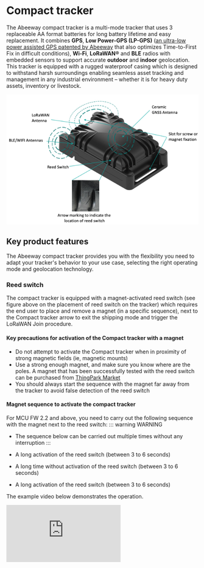 # Compact tracker
The Abeeway compact tracker is a multi-mode tracker that uses 3 replaceable AA format batteries for long battery lifetime and easy replacement. It combines **GPS**, **Low Power-GPS (LP-GPS)** ([an ultra-low power assisted GPS patented by Abeeway](https://www.abeeway.com/technology/) that also optimizes Time-to-First Fix in difficult conditions), **Wi-Fi**, **LoRaWAN®** and **BLE** radios with embedded sensors to support accurate **outdoor** and **indoor** geolocation.
This tracker is equipped with a rugged waterproof casing which is designed to withstand harsh surroundings enabling seamless asset tracking and management in any industrial environment – whether it is for heavy duty assets, inventory or livestock.

<img src="./images/CompactTrackerPlacement.jpg" border="0" />

## Key product features
The Abeeway compact tracker provides you with the flexibility you need to adapt your tracker's behavior to your use case, selecting the right operating mode and geolocation technology.

### Reed switch
The compact tracker is equipped with a magnet-activated reed switch (see figure above on the placement of reed switch on the tracker) which requires the end user to place and remove a magnet (in a specific sequence), next to the Compact tracker arrow to exit the shipping mode and trigger the LoRaWAN Join procedure.

#### Key precautions for activation of the Compact tracker with a magnet
* Do not attempt to activate the Compact tracker when in proximity of strong magnetic fields (ie, magnetic mounts)
* Use a strong enough magnet, and make sure you know where are the poles. A magnet that has been successfully tested with the reed switch can be purchased from [ThingPark Market](https://market.thingpark.com/abeeway-compact-tracker-magnets-reed-switch.html)
* You should always start the sequence with the magnet far away from the tracker to avoid false detection of the reed switch

#### Magnet sequence to activate the compact tracker
For MCU FW 2.2 and above, you need to carry out the following sequence with the magnet next to the reed switch:
::: warning WARNING
* The sequence below can be carried out multiple times without any interruption
:::

* A long activation of the reed switch (between 3 to 6 seconds)
* A long time without activation of the reed switch (between 3 to 6 seconds)
* A long activation of the reed switch (between 3 to 6 seconds)

The example video below demonstrates the operation.
<html><iframe type="text/html" frameborder="0" allowfullscreen="1" src="https://www.youtube.com/embed/2t8zI3cbfys?" height="150px" width="300px"/></html>

### Multiple operating modes

* **Shipping**: The tracker is set to Shipping mode when leaving the factory, for safe transport and minimum power consumption. You need to activate it before first use as outlined above.
* **Motion tracking** : Tracker reports real-time position only when motion is detected. This is the default configuration that you can discover applying instructions given in this guide.
* **Permanent tracking** : Tracker reports periodic real time positions.
* **Start/End motion tracking** : Tracker reports positions only at the start and end events of the motion.
* **Position on-demand** : Tracker sends its position only when requested from the end-user (very low power operating mode). The position request can be made from the geolocation backend platform.
* **Activity tracking** : Monitor activity rate with embedded sensors.
* **Standby** : The tracker sends periodically short LoRaWAN® messages, called heartbeat, at the configured interval. This provides periodic slots during which it is possible to send LoRaWAN commands to the tracker, such as configuration commands or on-demand positions (using the configuration set for "side operations").

::: warning WARNING
* For more information on the battery lifetime of the tracker, visit [here](../../D-Reference/PowerConsumption_R)
* For more information on tracker documentation, visit [here](../../D-Reference/DocLibrary_R/#TrackersRefGuide).
:::

### Geolocation technologies
* **GPS** : For **precise outdoor** positioning
* **Low Power-GPS (LP-GPS)** : For **power-efficient outdoor** and **daylight indoor** positioning
LP-GPS is an assisted-GPS technology optimized specifically for LPWAN networks, patented by Abeeway. It dramatically reduces Time to First Fix, even in poor radio conditions, and results in much **improved battery lifetime**, particularly for indoor/outdoor mixed use cases when the GPS frequently gets out of sync or operates in low SNR conditions.
* **Wi-Fi** : For **indoor** and **outdoor** location services in **urban areas**
It leverages the Wi-Fi access point scanning capabilities of the compact tracker.
* **BLE** : For indoor location, for example as complement to WiFi to precisely spot specific locations, for coarse location in a building (to identify rooms or danger/forbidden zones) or as main indoor location technology using server-side triangulation (provided by ThingPark X Location Engine)

### Other features
* **Temperature** monitoring
* **LoRaWAN® Class A radio**
* Dust-proof and waterproof ( **IP65** )

### Standards and certifications

* LoRa Alliance: EU868, US915, AS923
* Radio: EC, FCC, IC, TELEC
* ATEX zone 2 (ordering option).

::: warning WARNING
*  The latest information on certification can be found [here](/D-Reference/DocLibrary_R/#certifications).
* The tracker is resistant to water but must never be placed either fully/partially submerged in water or under the influence of high pressure water spray jets for significantly long periods of time. To avoid water entering in the casing, the tracker must not be placed upside down. 
* **The warranty of the tracker is avoid if used incorrectly**.
:::
